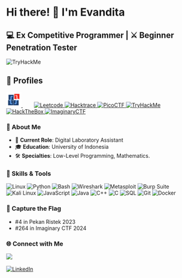 # Hi there! 👋 I'm Evandita 

## 💻 Ex Competitive Programmer | ⚔️ Beginner Penetration Tester 

<img src="https://tryhackme-badges.s3.amazonaws.com/Bluewyn.png" alt="TryHackMe">

## 🙂 Profiles

<div>
  <a href="https://tlx.toki.id/profiles/Cyrine/" style="margin-right:30px">
    <img src="https://raw.githubusercontent.com/ia-toki/toki-assets/master/tlx/courses/pemrograman-dasar.png" alt="TLXToki" style="width: 40px; height: 40px;">
  </a>

  <a href="https://leetcode.com/u/evanditaw/">
    <img src="https://upload.wikimedia.org/wikipedia/commons/8/8e/LeetCode_Logo_1.png" alt="Leetcode" style="width: 40px; height: 40px;">
  </a>
  
  <a href="https://ui.hacktrace-ranges.id/users_profile/view/666016aa4b0ec">
    <img src="https://media.licdn.com/dms/image/C560BAQF3pmnxPaoFYw/company-logo_200_200/0/1630665467713/hacktrace_logo?e=2147483647&v=beta&t=9NFubj4u9Y9n5Nfb-AfPTDbuWQpGh4fQsb9YcdnSol4" alt="Hacktrace" style="width: 40px; height: 40px">
  </a>

   <a href="https://tryhackme.com/p/Bluewyn">
    <img src="https://avatars.githubusercontent.com/u/5315773?s=280&v=4" alt="PicoCTF" style="width: 40px; height: 40px">
  </a>

  <a href="https://play.picoctf.org/users/Bluewyn">
    <img src="https://assets.tryhackme.com/img/THMlogo.png" alt="TryHackMe" style="width: 40px; height: 40px">
  </a>

  <a href="https://app.hackthebox.com/users/2006110">
    <img src="https://avatars.githubusercontent.com/u/31746234?s=280&v=4" alt="HackTheBox" style="width: 40px; height: 40px">
  </a>

  <a href="https://2024.imaginaryctf.org/User/2869.html">
    <img src="https://ctftime.org/media/events/logo_90.png" alt="ImaginaryCTF" style="width: 40px; height: 40px">
  </a>
  
</div>

### 🚀 About Me

- 💼 **Current Role**: Digital Laboratory Assistant
- 🎓 **Education**: University of Indonesia
- 🛠️ **Specialties**: Low-Level Programming, Mathematics.

### 🔧 Skills & Tools

![Linux](https://img.shields.io/badge/-Linux-000?&logo=linux)
![Python](https://img.shields.io/badge/-Python-000?&logo=python)
![Bash](https://img.shields.io/badge/-Bash-000?&logo=gnu-bash)
![Wireshark](https://img.shields.io/badge/-Wireshark-000?&logo=wireshark)
![Metasploit](https://img.shields.io/badge/-Metasploit-000?&logo=metasploit)
![Burp Suite](https://img.shields.io/badge/-Burp%20Suite-000?&logo=burp-suite)
![Kali Linux](https://img.shields.io/badge/-Kali%20Linux-000?&logo=kali-linux)
![JavaScript](https://img.shields.io/badge/-JavaScript-000?&logo=javascript)
![Java](https://img.shields.io/badge/-Java-000?&logo=java)
![C++](https://img.shields.io/badge/-C++-000?&logo=c%2B%2B)
![C](https://img.shields.io/badge/-C-000?&logo=c)
![SQL](https://img.shields.io/badge/-SQL-000?&logo=sql)
![Git](https://img.shields.io/badge/-Git-000?&logo=git)
![Docker](https://img.shields.io/badge/-Docker-000?&logo=docker)

### 🚩 Capture the Flag

- #4 in Pekan Ristek 2023
- #264 in Imaginary CTF 2024

### 🌐 Connect with Me

![](https://komarev.com/ghpvc/?username=Evandita)

[![LinkedIn](https://img.shields.io/badge/-LinkedIn-000?&logo=linkedin&logoColor=0A66C2)](https://www.linkedin.com/in/evandita-wiratama-273a61251/)


